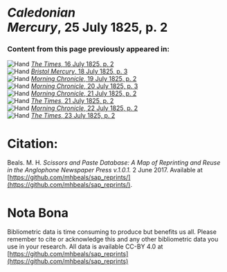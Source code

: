 # *Caledonian Mercury*, 25 July 1825, p. 2  
  
### Content from this page previously appeared in:  
![Hand](http://scissorsandpaste.net/wp-content/uploads/2017/06/smallhandpointer.png) [*The Times*, 16 July 1825, p. 2](https://mhbeals.github.io/sap_html/The-Times/The-Times-16-July-1825-p-2)  
![Hand](http://scissorsandpaste.net/wp-content/uploads/2017/06/smallhandpointer.png) [*Bristol Mercury*, 18 July 1825, p. 3](https://mhbeals.github.io/sap_html/Bristol-Mercury/Bristol-Mercury-18-July-1825-p-3)  
![Hand](http://scissorsandpaste.net/wp-content/uploads/2017/06/smallhandpointer.png) [*Morning Chronicle*, 19 July 1825, p. 2](https://mhbeals.github.io/sap_html/Morning-Chronicle/Morning-Chronicle-19-July-1825-p-2)  
![Hand](http://scissorsandpaste.net/wp-content/uploads/2017/06/smallhandpointer.png) [*Morning Chronicle*, 20 July 1825, p. 3](https://mhbeals.github.io/sap_html/Morning-Chronicle/Morning-Chronicle-20-July-1825-p-3)  
![Hand](http://scissorsandpaste.net/wp-content/uploads/2017/06/smallhandpointer.png) [*Morning Chronicle*, 21 July 1825, p. 2](https://mhbeals.github.io/sap_html/Morning-Chronicle/Morning-Chronicle-21-July-1825-p-2)  
![Hand](http://scissorsandpaste.net/wp-content/uploads/2017/06/smallhandpointer.png) [*The Times*, 21 July 1825, p. 2](https://mhbeals.github.io/sap_html/The-Times/The-Times-21-July-1825-p-2)  
![Hand](http://scissorsandpaste.net/wp-content/uploads/2017/06/smallhandpointer.png) [*Morning Chronicle*, 22 July 1825, p. 2](https://mhbeals.github.io/sap_html/Morning-Chronicle/Morning-Chronicle-22-July-1825-p-2)  
![Hand](http://scissorsandpaste.net/wp-content/uploads/2017/06/smallhandpointer.png) [*The Times*, 23 July 1825, p. 2](https://mhbeals.github.io/sap_html/The-Times/The-Times-23-July-1825-p-2)  


# Citation: 

Beals. M. H. *Scissors and Paste Database: A Map of Reprinting and Reuse in the Anglophone Newspaper Press v.1.0.1.* 2 June 2017. Available at [https://github.com/mhbeals/sap_reprints/](https://github.com/mhbeals/sap_reprints/). 

# Nota Bona

Bibliometric data is time consuming to produce but benefits us all. Please remember to cite or acknowledge this and any other bibliometric data you use in your research. All data is available CC-BY 4.0 at [https://github.com/mhbeals/sap_reprints](https://github.com/mhbeals/sap_reprints)